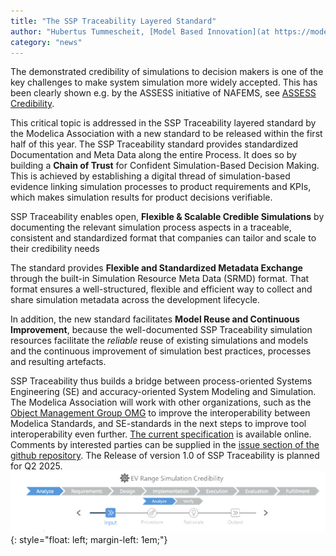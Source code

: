 ```yaml
---
title: "The SSP Traceability Layered Standard"
author: "Hubertus Tummescheit, [Model Based Innovation](at https://modelbased.cloud/)"
category: "news"
---
```


The demonstrated credibility of simulations to decision makers is one of the key challenges to make system simulation more widely accepted. 
This has been clearly shown e.g. by the ASSESS initiative of NAFEMS, see [ASSESS Credibility](https://www.nafems.org/community/assess/themes/credibility/). 

This critical topic is addressed in the SSP Traceability layered standard by the Modelica Association with a new standard to be released within the first half of this year. 
The SSP Traceability standard  provides standardized Documentation and Meta Data along the entire Process. It does so by building a **Chain of Trust** for Confident Simulation-Based Decision Making. 
This is achieved by establishing a digital thread of simulation-based evidence linking simulation processes to product requirements and KPIs, which makes simulation results for product decisions verifiable. 

SSP Traceability enables open, **Flexible & Scalable Credible Simulations** by documenting the relevant simulation process aspects in a traceable, consistent and standardized format that companies 
can tailor and scale to their credibility needs

The standard provides **Flexible and Standardized Metadata Exchange** through the built-in Simulation Resource Meta Data (SRMD) format. That format ensures a well-structured, 
flexible and efficient way to collect and share simulation metadata across the development lifecycle. 

In addition, the new standard facilitates **Model Reuse and Continuous Improvement**, because the well-documented SSP Traceability simulation resources facilitate 
the *reliable* reuse of existing simulations and models and the continuous improvement of simulation best practices, processes and resulting artefacts. 

SSP Traceability thus builds a bridge between process-oriented Systems Engineering (SE) and accuracy-oriented System Modeling and Simulation. The Modelica Association will 
work with other organizations, such as the [Object Management Group OMG]( https://www.omg.org/) to improve the interoperability between Modelica Standards, and SE-standards 
in the next steps to improve tool interoperability even further. [The current specification]( https://modelica.github.io/ssp-ls-traceability/master/) is available online. 
Comments by interested parties can be supplied in the [issue section of the github repository]( https://github.com/modelica/ssp-ls-traceability/issues). The Release of version 1.0 of SSP Traceability 
is planned for Q2 2025. 
![Traceability Process Example](EVRangeProcess.png){: style="float: left; margin-left: 1em;"} 
